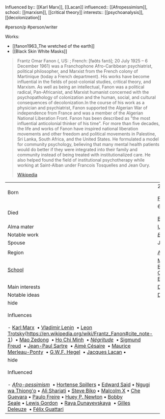 Influenced by:: [[Karl Marx]], [[Lacan]]
influenced:: [[Afropessimism]], 
school:: [[marxism]], [[critical theory]]
interests:: [[psychoanalysis]], [[decolonization]]

#person/p #person/writer 

Works:

- [[fanon1963_The wretched of the earth]]
- [[Black Skin White Masks]]

> Frantz Omar Fanon (, US: ; French: [fʁɑ̃ts fanɔ̃]; 20 July 1925 – 6 December 1961) was a Franchophone Afro-Caribbean psychiatrist, political philosopher, and Marxist from the French colony of Martinique (today a French department). His works have become influential in the fields of post-colonial studies, critical theory, and Marxism. As well as being an intellectual, Fanon was a political radical, Pan-Africanist, and Marxist humanist concerned with the psychopathology of colonization and the human, social, and cultural consequences of decolonization.In the course of his work as a physician and psychiatrist, Fanon supported the Algerian War of independence from France and was a member of the Algerian National Liberation Front. Fanon has been described as "the most influential anticolonial thinker of his time". For more than five decades, the life and works of Fanon have inspired national liberation movements and other freedom and political movements in Palestine, Sri Lanka, South Africa, and the United States. He formulated a model for community psychology, believing that many mental health patients would do better if they were integrated into their family and community instead of being treated with institutionalized care. He also helped found the field of institutional psychotherapy while working at Saint-Alban under Francois Tosquelles and Jean Oury.
>
> [Wikipedia](https://en.wikipedia.org/wiki/Frantz%20Fanon)

|   |   |
|---|---|
|Born|20 July 1925  <br><br>[Fort-de-France](https://en.wikipedia.org/wiki/Fort-de-France "Fort-de-France"), [Martinique](https://en.wikipedia.org/wiki/Martinique "Martinique"), [French West Indies](https://en.wikipedia.org/wiki/French_West_Indies "French West Indies")|
|Died|6 December 1961 (aged 36)  <br><br>[Bethesda, Maryland](https://en.wikipedia.org/wiki/Bethesda,_Maryland "Bethesda, Maryland"), U.S.|
|Alma mater|[University of Lyon](https://en.wikipedia.org/wiki/University_of_Lyon "University of Lyon")|
|Notable work|_[Black Skin, White Masks](https://en.wikipedia.org/wiki/Black_Skin,_White_Masks "Black Skin, White Masks")_, _[The Wretched of the Earth](https://en.wikipedia.org/wiki/The_Wretched_of_the_Earth "The Wretched of the Earth")_|
|Spouse|Josie Fanon|
||   |
|Region|[Africana philosophy](https://en.wikipedia.org/wiki/Africana_philosophy "Africana philosophy")|
|[School](https://en.wikipedia.org/wiki/List_of_schools_of_philosophy "List of schools of philosophy")|[Marxism](https://en.wikipedia.org/wiki/Marxism "Marxism")  <br>[Black existentialism](https://en.wikipedia.org/wiki/Black_existentialism "Black existentialism")  <br>[Critical theory](https://en.wikipedia.org/wiki/Critical_theory "Critical theory")  <br>[Existential phenomenology](https://en.wikipedia.org/wiki/Existential_phenomenology "Existential phenomenology")|
|Main interests|[Decolonization](https://en.wikipedia.org/wiki/Decolonization "Decolonization") and [Postcolonialism](https://en.wikipedia.org/wiki/Postcolonialism "Postcolonialism"), [revolution](https://en.wikipedia.org/wiki/Revolution "Revolution"), [psychopathology](https://en.wikipedia.org/wiki/Psychopathology "Psychopathology") of [colonization](https://en.wikipedia.org/wiki/Colonization "Colonization"), [racism](https://en.wikipedia.org/wiki/Racism "Racism"), [Psychoanalysis](https://en.wikipedia.org/wiki/Psychoanalysis "Psychoanalysis")|
|Notable ideas|[Double consciousness](https://en.wikipedia.org/wiki/Double_consciousness "Double consciousness"), [colonial alienation](https://en.wikipedia.org/wiki/Colonial_mentality "Colonial mentality"), [To become black](https://en.wikipedia.org/wiki/Negrescence "Negrescence"), [Sociogeny](https://en.wikipedia.org/wiki/Sociogeny "Sociogeny")|
|hide<br><br>Influences<br><br>- [Karl Marx](https://en.wikipedia.org/wiki/Karl_Marx "Karl Marx")  • [Vladimir Lenin](https://en.wikipedia.org/wiki/Vladimir_Lenin "Vladimir Lenin")  • [Leon Trotsky](https://en.wikipedia.org/wiki/Leon_Trotsky "Leon Trotsky")(https://en.wikipedia.org/wiki/Frantz_Fanon#cite_note-1)  • [Mao Zedong](https://en.wikipedia.org/wiki/Mao_Zedong "Mao Zedong")  • [Ho Chi Minh](https://en.wikipedia.org/wiki/Ho_Chi_Minh "Ho Chi Minh")  • _[Négritude](https://en.wikipedia.org/wiki/N%C3%A9gritude "Négritude")_  • [Sigmund Freud](https://en.wikipedia.org/wiki/Sigmund_Freud "Sigmund Freud")  • [Jean-Paul Sartre](https://en.wikipedia.org/wiki/Jean-Paul_Sartre "Jean-Paul Sartre")  • [Aimé Césaire](https://en.wikipedia.org/wiki/Aim%C3%A9_C%C3%A9saire "Aimé Césaire")  • [Maurice Merleau-Ponty](https://en.wikipedia.org/wiki/Maurice_Merleau-Ponty "Maurice Merleau-Ponty")  • [G.W.F. Hegel](https://en.wikipedia.org/wiki/Georg_Wilhelm_Friedrich_Hegel "Georg Wilhelm Friedrich Hegel")  • [Jacques Lacan](https://en.wikipedia.org/wiki/Jacques_Lacan "Jacques Lacan") •|   |
|hide<br><br>Influenced<br><br>- _[Afro-pessimism](https://en.wikipedia.org/wiki/Afro-pessimism "Afro-pessimism")_  • [Hortense Spillers](https://en.wikipedia.org/wiki/Hortense_Spillers "Hortense Spillers") • [Edward Said](https://en.wikipedia.org/wiki/Edward_Said "Edward Said") • [Ngugi wa Thiong'o](https://en.wikipedia.org/wiki/Ngugi_wa_Thiong%27o "Ngugi wa Thiong'o") • [Ali Shariati](https://en.wikipedia.org/wiki/Ali_Shariati "Ali Shariati") • [Steve Biko](https://en.wikipedia.org/wiki/Steve_Biko "Steve Biko") • [Malcolm X](https://en.wikipedia.org/wiki/Malcolm_X "Malcolm X") • [Che Guevara](https://en.wikipedia.org/wiki/Che_Guevara "Che Guevara") • [Paulo Freire](https://en.wikipedia.org/wiki/Paulo_Freire "Paulo Freire") • [Huey P. Newton](https://en.wikipedia.org/wiki/Huey_P._Newton "Huey P. Newton") • [Bobby Seale](https://en.wikipedia.org/wiki/Bobby_Seale "Bobby Seale") • [Lewis Gordon](https://en.wikipedia.org/wiki/Lewis_Gordon "Lewis Gordon")  • [Raya Dunayevskaya](https://en.wikipedia.org/wiki/Raya_Dunayevskaya "Raya Dunayevskaya")  • [Gilles Deleuze](https://en.wikipedia.org/wiki/Gilles_Deleuze "Gilles Deleuze")  • [Félix Guattari](https://en.wikipedia.org/wiki/F%C3%A9lix_Guattari "Félix Guattari")|   |
